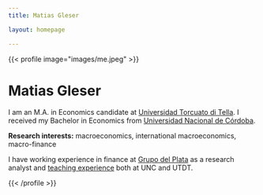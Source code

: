 ```yaml
---
title: Matias Gleser

layout: homepage

---
```


{{< profile image="images/me.jpeg" >}}

# Matias Gleser

I am an M.A. in Economics candidate at [Universidad Torcuato di Tella](https://www.utdt.edu/). I received my Bachelor in Economics from [Universidad Nacional de Córdoba](https://www.eco.unc.edu.ar/).

**Research interests:** macroeconomics, international macroeconomics, macro-finance

I have working experience in finance at [Grupo del Plata](https://www.gdelplata.com/) as a research analyst and [teaching experience](/teaching) both at UNC and UTDT.


<!-- {{< cards cols="5" >}} -->
<!--   {{< card link="/" icon="github" >}} -->
<!--   {{< card link="/" icon="inbox" >}} -->
<!--   {{< card link="/" icon="x-twitter" >}} -->
<!--   {{< card link="/" icon="linkedin" >}} -->
<!--   {{< card link="/" icon="linkedin" >}} -->
<!-- {{< /cards >}} -->



<!-- <div class="social-icons"> -->
<!--   <a href="https://github.com/your-username" target="_blank" class="social-link"> -->
<!--     {{< icon "github" >}} -->
<!--   </a> -->
<!--   <a href="https://linkedin.com/in/your-profile" target="_blank" class="social-link"> -->
<!--     {{< icon "linkedin" >}} -->
<!--   </a> -->
<!-- </div> -->


{{< /profile >}}




